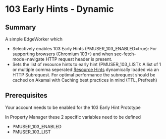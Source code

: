 # 103 Early Hints - Dynamic

## Summary
A simple EdgeWorker which
- Selectively enables 103 Early Hints (PMUSER_103_ENABLED=true): For supporting browsers (Chromium 103+) and when sec-fetch-mode=navigate HTTP request header is present.
- Sets the list of resource hints to early hint (PMUSER_103_LIST): A list of 1 or multiple comma seperated [Resource Hints](https://www.w3.org/TR/resource-hints/) dynamically loaded via an HTTP Subrequest. For optimal performance the subrequest should be cached on Akamai with Caching best practices in mind (TTL, Prefresh)

## Prerequisites
Your account needs to be enabled for the 103 Early Hint Prototype

In Property Manager these 2 specific variables need to be defined

- PMUSER_103_ENABLED
- PMUSER_103_LIST
